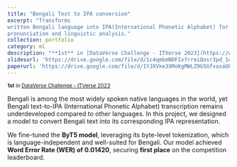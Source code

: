 ```yaml
---
title: "Bengali Text to IPA conversion"
excerpt: "Transforms
written Bengali language into IPA(International Phonetic Alphabet) for accurate
pronunciation and linguistic analysis."
collection: portfolio
category: ml
description: "**1st** in [DataVerse Challenge - ITVerse 2023](https://www.kaggle.com/competitions/dataverse_2023)"
slidesurl: 'https://drive.google.com/file/d/1c4qmbmNOFIxfrreiQosr3pd_1qmlt1oZ/view'
paperurl: 'https://drive.google.com/file/d/1YJXVke3XMoKgMWLZ9G5GfvasaUb76nbm/view'
---
```

<small>**1st** in [DataVerse Challenge - ITVerse 2023](https://www.kaggle.com/competitions/dataverse_2023)</small>

Bengali is among the most widely spoken native languages in the world, yet Bengali text-to-IPA (International Phonetic Alphabet) transcription remains underdeveloped compared to other languages. In this project, we designed a model to convert Bengali text into its corresponding IPA representation.

We fine-tuned the **ByT5 model**, leveraging its byte-level tokenization, which is language-independent and well-suited for Bengali. Our model achieved **Word Error Rate (WER) of 0.01420**, securing **first place** on the competition leaderboard.
